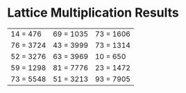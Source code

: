 # Lattice Multiplication Results

|   |   |   |
|---|---|---|
| 14 = 476 | 69 = 1035 | 73 = 1606 |
| 76 = 3724 | 43 = 3999 | 73 = 1314 |
| 52 = 3276 | 63 = 3969 | 10 = 650 |
| 59 = 1298 | 81 = 7776 | 23 = 1472 |
| 73 = 5548 | 51 = 3213 | 93 = 7905 |
